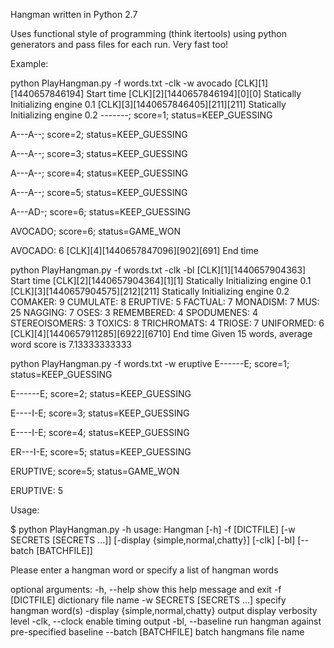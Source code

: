 Hangman written in Python 2.7

Uses functional style of programming (think itertools)
using python generators and pass files for each run.  Very fast too!




Example:

python PlayHangman.py -f words.txt -clk -w avocado
[CLK][1][1440657846194] Start time
[CLK][2][1440657846194][0][0] Statically Initializing engine 0.1
[CLK][3][1440657846405][211][211] Statically Initializing engine 0.2
-------; score=1; status=KEEP_GUESSING


A---A--; score=2; status=KEEP_GUESSING


A---A--; score=3; status=KEEP_GUESSING


A---A--; score=4; status=KEEP_GUESSING


A---A--; score=5; status=KEEP_GUESSING


A---AD-; score=6; status=KEEP_GUESSING


AVOCADO; score=6; status=GAME_WON


AVOCADO: 6
[CLK][4][1440657847096][902][691] End time






python PlayHangman.py -f words.txt -clk -bl
[CLK][1][1440657904363] Start time
[CLK][2][1440657904364][1][1] Statically Initializing engine 0.1
[CLK][3][1440657904575][212][211] Statically Initializing engine 0.2
COMAKER: 9
CUMULATE: 8
ERUPTIVE: 5
FACTUAL: 7
MONADISM: 7
MUS: 25
NAGGING: 7
OSES: 3
REMEMBERED: 4
SPODUMENES: 4
STEREOISOMERS: 3
TOXICS: 8
TRICHROMATS: 4
TRIOSE: 7
UNIFORMED: 6
[CLK][4][1440657911285][6922][6710] End time
Given 15 words, average word score is 7.13333333333




python PlayHangman.py -f words.txt -w eruptive
E------E; score=1; status=KEEP_GUESSING


E------E; score=2; status=KEEP_GUESSING


E----I-E; score=3; status=KEEP_GUESSING


E----I-E; score=4; status=KEEP_GUESSING


ER---I-E; score=5; status=KEEP_GUESSING


ERUPTIVE; score=5; status=GAME_WON


ERUPTIVE: 5







Usage:

$ python PlayHangman.py -h
usage: Hangman [-h] -f [DICTFILE] [-w SECRETS [SECRETS ...]]
               [-display {simple,normal,chatty}] [-clk] [-bl]
               [--batch [BATCHFILE]]

Please enter a hangman word or specify a list of hangman words

optional arguments:
  -h, --help            show this help message and exit
  -f [DICTFILE]         dictionary file name
  -w SECRETS [SECRETS ...]
                        specify hangman word(s)
  -display {simple,normal,chatty}
                        output display verbosity level
  -clk, --clock         enable timing output
  -bl, --baseline       run hangman against pre-specified baseline
  --batch [BATCHFILE]   batch hangmans file name
